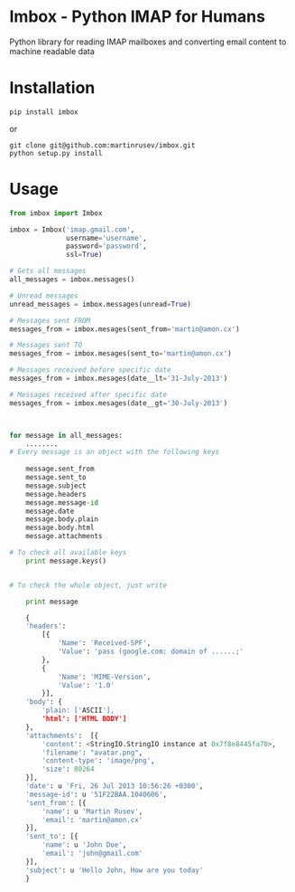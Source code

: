 Imbox - Python IMAP for Humans
=======

Python library for reading IMAP mailboxes and converting email content to machine readable data

Installation
============

	pip install imbox


or 

	git clone git@github.com:martinrusev/imbox.git
	python setup.py install


Usage 
=====

```python
from imbox import Imbox

imbox = Imbox('imap.gmail.com',
			  username='username', 
			  password='password',
			  ssl=True)

# Gets all messages 
all_messages = imbox.messages()

# Unread messages 
unread_messages = imbox.messages(unread=True)

# Messages sent FROM
messages_from = imbox.mesages(sent_from='martin@amon.cx')

# Messages sent TO
messages_from = imbox.mesages(sent_to='martin@amon.cx')

# Messages received before specific date
messages_from = imbox.mesages(date__lt='31-July-2013')

# Messages received after specific date
messages_from = imbox.mesages(date__gt='30-July-2013')



for message in all_messages:
	........
# Every message is an object with the following keys
	
	message.sent_from
	message.sent_to
	message.subject
	message.headers
	message.message-id
	message.date
	message.body.plain
	message.body.html
	message.attachments

# To check all available keys
	print message.keys()


# To check the whole object, just write

	print message

	{
	'headers': 
		[{
			'Name': 'Received-SPF',
			'Value': 'pass (google.com: domain of ......;'
		}, 
		{
			'Name': 'MIME-Version',
			'Value': '1.0'
		}],
	'body': {
		'plain: ['ASCII'],
		'html': ['HTML BODY']
	},
	'attachments':  [{
		'content': <StringIO.StringIO instance at 0x7f8e8445fa70>, 
		'filename': "avatar.png",
		'content-type': 'image/png',
		'size': 80264
	}],
	'date': u 'Fri, 26 Jul 2013 10:56:26 +0300',
	'message-id': u '51F22BAA.1040606',
	'sent_from': [{
		'name': u 'Martin Rusev',
		'email': 'martin@amon.cx'
	}],
	'sent_to': [{
		'name': u 'John Doe',
		'email': 'john@gmail.com'
	}],
	'subject': u 'Hello John, How are you today'
	}
```



